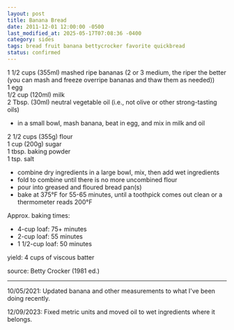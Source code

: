 ```yaml
---
layout: post
title: Banana Bread
date: 2011-12-01 12:00:00 -0500
last_modified_at: 2025-05-17T07:08:36 -0400
category: sides
tags: bread fruit banana bettycrocker favorite quickbread
status: confirmed
---
```

1 1/2 cups (355ml) mashed ripe bananas (2 or 3 medium, the riper the better (you can mash and freeze overripe bananas and thaw them as needed))  
1 egg  
1/2 cup (120ml) milk  
2 Tbsp. (30ml) neutral vegetable oil (i.e., not olive or other strong-tasting oils)  
* in a small bowl, mash banana, beat in egg, and mix in milk and oil

2 1/2 cups (355g) flour  
1 cup (200g) sugar  
1 tbsp. baking powder  
1 tsp. salt  
* combine dry ingredients in a large bowl, mix, then add wet ingredients
* fold to combine until there is no more uncombined flour
* pour into greased and floured bread pan(s)
* bake at 375°F for 55-65 minutes, until a toothpick comes out clean or a thermometer
  reads 200°F

Approx. baking times:
* 4-cup loaf: 75+ minutes
* 2-cup loaf: 55 minutes
* 1 1/2-cup loaf: 50 minutes

yield: 4 cups of viscous batter

source: Betty Crocker (1981 ed.)

---

10/05/2021: Updated banana and other measurements to what I've been doing recently.

12/09/2023: Fixed metric units and moved oil to wet ingredients where it belongs.

